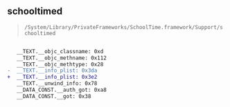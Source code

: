 ## schooltimed

> `/System/Library/PrivateFrameworks/SchoolTime.framework/Support/schooltimed`

```diff

   __TEXT.__objc_classname: 0xd
   __TEXT.__objc_methname: 0x112
   __TEXT.__objc_methtype: 0x28
-  __TEXT.__info_plist: 0x3da
+  __TEXT.__info_plist: 0x3e2
   __TEXT.__unwind_info: 0x78
   __DATA_CONST.__auth_got: 0xa8
   __DATA_CONST.__got: 0x38

```
